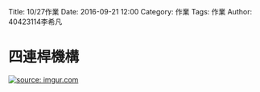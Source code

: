 Title: 10/27作業
Date: 2016-09-21 12:00
Category: 作業
Tags: 作業
Author:  40423114李希凡

四連桿機構
===
<!-- PELICAN_END_SUMMARY -->

<a href="http://imgur.com/lr3dVT2"><img src="http://i.imgur.com/lr3dVT2.png" title="source: imgur.com" /></a>